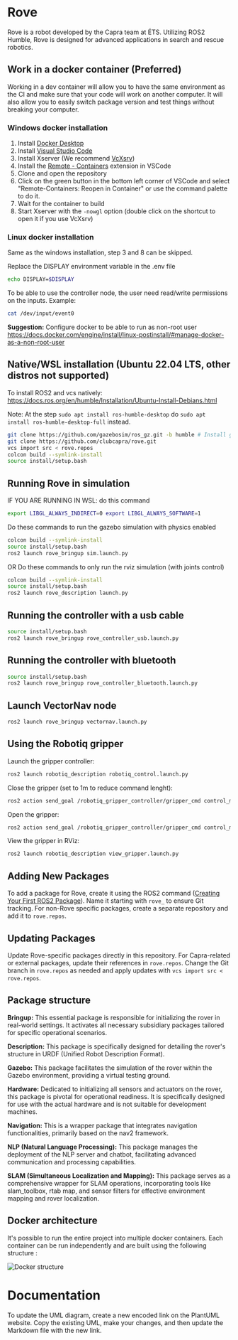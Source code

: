 # Rove

Rove is a robot developed by the Capra team at ÉTS. Utilizing ROS2 Humble, Rove is designed for advanced applications in search and rescue robotics.

## Work in a docker container (Preferred)

Working in a dev container will allow you to have the same environment as the CI and make sure that your code will work on another computer. It will also allow you to easily switch package version and test things without breaking your computer.

### Windows docker installation

1. Install [Docker Desktop](https://www.docker.com/products/docker-desktop)
2. Install [Visual Studio Code](https://code.visualstudio.com/)
3. Install Xserver (We recommend [VcXsrv](https://sourceforge.net/projects/vcxsrv/))
4. Install the [Remote - Containers](https://marketplace.visualstudio.com/items?itemName=ms-vscode-remote.remote-containers) extension in VSCode
5. Clone and open the repository
6. Click on the green button in the bottom left corner of VSCode and select "Remote-Containers: Reopen in Container" or use the command palette to do it.
7. Wait for the container to build
8. Start Xserver with the ```-nowgl``` option (double click on the shortcut to open it if you use VcXsrv)

### Linux docker installation

Same as the windows installation, step 3 and 8 can be skipped.

Replace the DISPLAY environment variable in the .env file
```bash
echo DISPLAY=$DISPLAY
```

To be able to use the controller node, the user need read/write permissions on the inputs.
Example:
```bash
cat /dev/input/event0
```

**Suggestion:** Configure docker to be able to run as non-root user https://docs.docker.com/engine/install/linux-postinstall/#manage-docker-as-a-non-root-user

## Native/WSL installation (Ubuntu 22.04 LTS, other distros not supported)

To install ROS2 and vcs natively: https://docs.ros.org/en/humble/Installation/Ubuntu-Install-Debians.html 

Note: At the step `sudo apt install ros-humble-desktop` do `sudo apt install ros-humble-desktop-full` instead.

```bash
git clone https://github.com/gazebosim/ros_gz.git -b humble # Install gazebo locally
git clone https://github.com/clubcapra/rove.git
vcs import src < rove.repos
colcon build --symlink-install
source install/setup.bash
```

## Running Rove in simulation

IF YOU ARE RUNNING IN WSL: do this command
```bash
export LIBGL_ALWAYS_INDIRECT=0 export LIBGL_ALWAYS_SOFTWARE=1
```
Do these commands to run the gazebo simulation with physics enabled
```bash
colcon build --symlink-install
source install/setup.bash
ros2 launch rove_bringup sim.launch.py
```
OR Do these commands to only run the rviz simulation (with joints control)
```bash
colcon build --symlink-install
source install/setup.bash
ros2 launch rove_description launch.py
```

## Running the controller with a usb cable

```bash
source install/setup.bash
ros2 launch rove_bringup rove_controller_usb.launch.py
```

## Running the controller with bluetooth

```bash
source install/setup.bash
ros2 launch rove_bringup rove_controller_bluetooth.launch.py
```

## Launch VectorNav node
```bash
ros2 launch rove_bringup vectornav.launch.py
```

## Using the Robotiq gripper
Launch the gripper controller:
```bash
ros2 launch robotiq_description robotiq_control.launch.py
```

Close the gripper (set to 1m to reduce command lenght):
```bash
ros2 action send_goal /robotiq_gripper_controller/gripper_cmd control_msgs/action/GripperCommand "{command:{position: 1, max_effort: 1.0}}"
```

Open the gripper:
```bash
ros2 action send_goal /robotiq_gripper_controller/gripper_cmd control_msgs/action/GripperCommand "{command:{position: 0, max_effort: 1.0}}"
```

View the gripper in RViz:
```bash
ros2 launch robotiq_description view_gripper.launch.py
```

## Adding New Packages

To add a package for Rove, create it using the ROS2 command ([Creating Your First ROS2 Package](https://docs.ros.org/en/foxy/Tutorials/Beginner-Client-Libraries/Creating-Your-First-ROS2-Package.html)). Name it starting with `rove_` to ensure Git tracking. For non-Rove specific packages, create a separate repository and add it to `rove.repos`.

## Updating Packages

Update Rove-specific packages directly in this repository. For Capra-related or external packages, update their references in `rove.repos`. Change the Git branch in `rove.repos` as needed and apply updates with `vcs import src < rove.repos`.

## Package structure

**Bringup:**
This essential package is responsible for initializing the rover in real-world settings. It activates all necessary subsidiary packages tailored for specific operational scenarios.

**Description:**
This package is specifically designed for detailing the rover's structure in URDF (Unified Robot Description Format).

**Gazebo:**
This package facilitates the simulation of the rover within the Gazebo environment, providing a virtual testing ground.

**Hardware:**
Dedicated to initializing all sensors and actuators on the rover, this package is pivotal for operational readiness. It is specifically designed for use with the actual hardware and is not suitable for development machines.

**Navigation:**
This is a wrapper package that integrates navigation functionalities, primarily based on the nav2 framework.

**NLP (Natural Language Processing):**
This package manages the deployment of the NLP server and chatbot, facilitating advanced communication and processing capabilities.

**SLAM (Simultaneous Localization and Mapping):**
This package serves as a comprehensive wrapper for SLAM operations, incorporating tools like slam_toolbox, rtab map, and sensor filters for effective environment mapping and rover localization.

## Docker architecture

It's possible to run the entire project into multiple docker containers. Each container can be run independently and are built using the following structure :

![Docker structure](https://www.plantuml.com/plantuml/svg/VP71Ri8m38RlUOgezwvZq8vnc3XmsLDKJkgLGEj4JbfjU_gr0QgWJHoGVjl_xtouUn-0mz1tyc3r6Ldwm8CE0wCGmOGEPNOTVFJGeZoWGsgGj46V2S6e0r0xszgZvYTZ2zqDIeDZA5huGMLtH-3Uaj6P12zlHPfawulfjpiElUemRz2VWtNHFhNhQ_qWCSbSWSSbCXUfdyOB6uscCL0O3w3ZWgzjLLURUS5BVLbMA_rPhak4jNfhLXLiomq0gjNhymfK2TigFdB2u2tLbWs9Ux1n_WEZjXJ0479qJmtihEkHGhrC_iGOl5F8_9qx4sFip0Fx1I6V4HAa922IPsMUlzyTCz5njdoNcuZT_y55jg3A2NLsBbUNOb6nxSnTy8G-M98HEXhIGoOwdINvFL8pz9tu1G00 "Docker structure")

# Documentation

To update the UML diagram, create a new encoded link on the PlantUML website. Copy the existing UML, make your changes, and then update the Markdown file with the new link.
